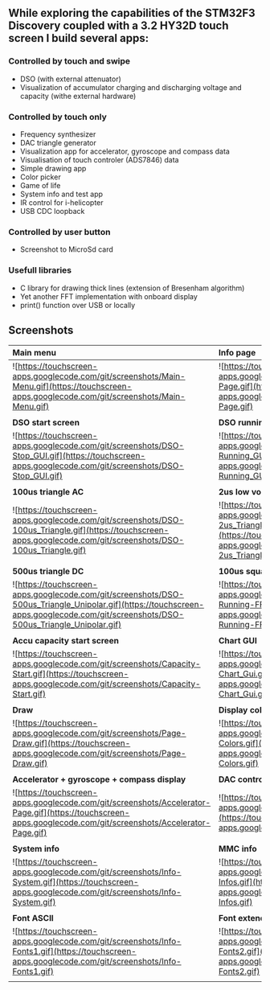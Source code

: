 ## While exploring the capabilities of the STM32F3 Discovery coupled with a 3.2 HY32D touch screen I build several apps: ##
### Controlled by touch and swipe ###
  * DSO (with external attenuator)
  * Visualization of accumulator charging and discharging voltage and capacity (withe external hardware)
### Controlled by touch only ###
  * Frequency synthesizer
  * DAC triangle generator
  * Visualization app for accelerator, gyroscope and compass data
  * Visualisation of touch controler (ADS7846) data
  * Simple drawing app
  * Color picker
  * Game of life
  * System info and test app
  * IR control for i-helicopter
  * USB CDC loopback

### Controlled by user button ###
  * Screenshot to MicroSd card

### Usefull libraries ###
  * C library for drawing thick lines (extension of Bresenham algorithm)
  * Yet another FFT implementation with onboard display
  * print() function over USB or locally

## Screenshots ##
| **Main menu** | **Info page** | **Test Page** |
|:--------------|:--------------|:--------------|
|![https://touchscreen-apps.googlecode.com/git/screenshots/Main-Menu.gif](https://touchscreen-apps.googlecode.com/git/screenshots/Main-Menu.gif)|![https://touchscreen-apps.googlecode.com/git/screenshots/Info-Page.gif](https://touchscreen-apps.googlecode.com/git/screenshots/Info-Page.gif)|![https://touchscreen-apps.googlecode.com/git/screenshots/Test-Page.gif](https://touchscreen-apps.googlecode.com/git/screenshots/Test-Page.gif)|
|               |
| **DSO start screen** | **DSO running GUI** | **DSO settings** |
|![https://touchscreen-apps.googlecode.com/git/screenshots/DSO-Stop_GUI.gif](https://touchscreen-apps.googlecode.com/git/screenshots/DSO-Stop_GUI.gif)|![https://touchscreen-apps.googlecode.com/git/screenshots/DSO-Running_GUI.gif](https://touchscreen-apps.googlecode.com/git/screenshots/DSO-Running_GUI.gif)|![https://touchscreen-apps.googlecode.com/git/screenshots/DSO-Settings.gif](https://touchscreen-apps.googlecode.com/git/screenshots/DSO-Settings.gif)|
|               |
| **100us triangle AC** | **2us low voltage triangle** | **DSO more settings** |
|![https://touchscreen-apps.googlecode.com/git/screenshots/DSO-100us_Triangle.gif](https://touchscreen-apps.googlecode.com/git/screenshots/DSO-100us_Triangle.gif)|![https://touchscreen-apps.googlecode.com/git/screenshots/DSO-2us_Triangle_TriggerManual_LowAmplitude.gif](https://touchscreen-apps.googlecode.com/git/screenshots/DSO-2us_Triangle_TriggerManual_LowAmplitude.gif)|![https://touchscreen-apps.googlecode.com/git/screenshots/DSO-Settings_more.gif](https://touchscreen-apps.googlecode.com/git/screenshots/DSO-Settings_more.gif)|
|               |
| **500us triangle DC** | **100us square wave with FFT** | **FFT screen** |
|![https://touchscreen-apps.googlecode.com/git/screenshots/DSO-500us_Triangle_Unipolar.gif](https://touchscreen-apps.googlecode.com/git/screenshots/DSO-500us_Triangle_Unipolar.gif)|![https://touchscreen-apps.googlecode.com/git/screenshots/DSO-Running-FFT.gif](https://touchscreen-apps.googlecode.com/git/screenshots/DSO-Running-FFT.gif)|![https://touchscreen-apps.googlecode.com/git/screenshots/DSO-FFT.gif](https://touchscreen-apps.googlecode.com/git/screenshots/DSO-FFT.gif)|
|               |
| **Accu capacity start screen** | **Chart GUI** | **Discharge chart 2200mAh** |
|![https://touchscreen-apps.googlecode.com/git/screenshots/Capacity-Start.gif](https://touchscreen-apps.googlecode.com/git/screenshots/Capacity-Start.gif)|![https://touchscreen-apps.googlecode.com/git/screenshots/Capacity-Chart_Gui.gif](https://touchscreen-apps.googlecode.com/git/screenshots/Capacity-Chart_Gui.gif)|![https://touchscreen-apps.googlecode.com/git/screenshots/Discharge-2200mAh_Accu.gif](https://touchscreen-apps.googlecode.com/git/screenshots/Discharge-2200mAh_Accu.gif)|
|               |
| **Draw**      | **Display colors / Color picker** | **Square wave generator** |
|![https://touchscreen-apps.googlecode.com/git/screenshots/Page-Draw.gif](https://touchscreen-apps.googlecode.com/git/screenshots/Page-Draw.gif)|![https://touchscreen-apps.googlecode.com/git/screenshots/Info-Colors.gif](https://touchscreen-apps.googlecode.com/git/screenshots/Info-Colors.gif)|![https://touchscreen-apps.googlecode.com/git/screenshots/Frequency-Page.gif](https://touchscreen-apps.googlecode.com/git/screenshots/Frequency-Page.gif)|
|               |
| **Accelerator + gyroscope + compass display** | **DAC control** | **Numberpad** |
|![https://touchscreen-apps.googlecode.com/git/screenshots/Accelerator-Page.gif](https://touchscreen-apps.googlecode.com/git/screenshots/Accelerator-Page.gif)|![https://touchscreen-apps.googlecode.com/git/screenshots/DAC.gif](https://touchscreen-apps.googlecode.com/git/screenshots/DAC.gif)|![https://touchscreen-apps.googlecode.com/git/screenshots/Numberpad_red.gif](https://touchscreen-apps.googlecode.com/git/screenshots/Numberpad_red.gif)|
|               |
| **System info** | **MMC info**  | **Game of life** |
|![https://touchscreen-apps.googlecode.com/git/screenshots/Info-System.gif](https://touchscreen-apps.googlecode.com/git/screenshots/Info-System.gif)|![https://touchscreen-apps.googlecode.com/git/screenshots/MMC-Infos.gif](https://touchscreen-apps.googlecode.com/git/screenshots/MMC-Infos.gif)|![https://touchscreen-apps.googlecode.com/git/screenshots/GameOfLife_2.gif](https://touchscreen-apps.googlecode.com/git/screenshots/GameOfLife_2.gif)|
|               |
| **Font ASCII** | **Font extended** | **Display Test / Thick lines**|
|![https://touchscreen-apps.googlecode.com/git/screenshots/Info-Fonts1.gif](https://touchscreen-apps.googlecode.com/git/screenshots/Info-Fonts1.gif)|![https://touchscreen-apps.googlecode.com/git/screenshots/Info-Fonts2.gif](https://touchscreen-apps.googlecode.com/git/screenshots/Info-Fonts2.gif)|![https://touchscreen-apps.googlecode.com/git/screenshots/Test-Display.gif](https://touchscreen-apps.googlecode.com/git/screenshots/Test-Display.gif)|
|               |